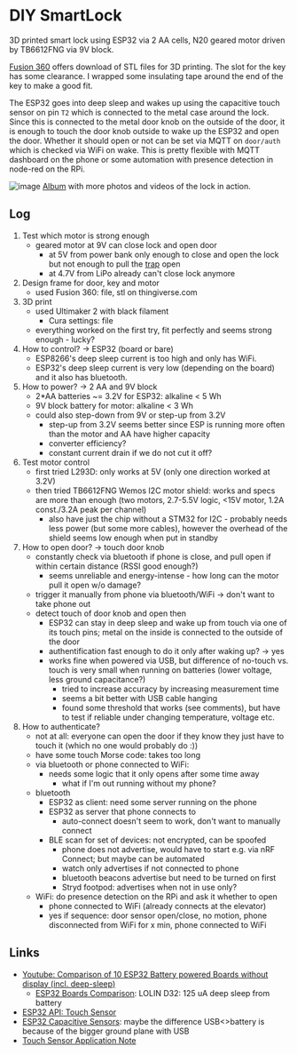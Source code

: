# DIY SmartLock
3D printed smart lock using ESP32 via 2 AA cells, N20 geared motor driven by TB6612FNG via 9V block.

[Fusion 360](https://a360.co/3NtIbpZ) offers download of STL files for 3D printing.
The slot for the key has some clearance. I wrapped some insulating tape around the end of the key to make a good fit.

The ESP32 goes into deep sleep and wakes up using the capacitive touch sensor on pin `T2` which is connected to the metal case around the lock. Since this is connected to the metal door knob on the outside of the door, it is enough to touch the door knob outside to wake up the ESP32 and open the door.
Whether it should open or not can be set via MQTT on `door/auth` which is checked via WiFi on wake.
This is pretty flexible with MQTT dashboard on the phone or some automation with presence detection in node-red on the RPi.

![image](https://user-images.githubusercontent.com/493741/160496199-4d856411-4438-4757-b90a-679956a14b8a.png)
[Album](https://photos.app.goo.gl/bewiZ1qH8sHnJjmg7) with more photos and videos of the lock in action.

## Log
1. Test which motor is strong enough
    - geared motor at 9V can close lock and open door
      - at 5V from power bank only enough to close and open the lock but not enough to pull the [trap](https://de.wikipedia.org/wiki/Schlossfalle) open
      - at 4.7V from LiPo already can't close lock anymore
2. Design frame for door, key and motor
    - used Fusion 360: file, stl on thingiverse.com
3. 3D print
    - used Ultimaker 2 with black filament
      - Cura settings: file
    - everything worked on the first try, fit perfectly and seems strong enough - lucky?
4. How to control? -> ESP32 (board or bare)
    - ESP8266's deep sleep current is too high and only has WiFi.
    - ESP32's deep sleep current is very low (depending on the board) and it also has bluetooth.
4. How to power? -> 2 AA and 9V block
    - 2*AA batteries ~= 3.2V for ESP32: alkaline < 5 Wh
    - 9V block battery for motor: alkaline < 3 Wh
    - could also step-down from 9V or step-up from 3.2V
      - step-up from 3.2V seems better since ESP is running more often than the motor and AA have higher capacity
      - converter efficiency?
      - constant current drain if we do not cut it off?
5. Test motor control
    - first tried L293D: only works at 5V (only one direction worked at 3.2V)
    - then tried TB6612FNG Wemos I2C motor shield: works and specs are more than enough (two motors, 2.7-5.5V logic, <15V motor, 1.2A const./3.2A peak per channel)
      - also have just the chip without a STM32 for I2C - probably needs less power (but some more cables), however the overhead of the shield seems low enough when put in standby
6. How to open door? -> touch door knob
    - constantly check via bluetooth if phone is close, and pull open if within certain distance (RSSI good enough?)
      - seems unreliable and energy-intense - how long can the motor pull it open w/o damage?
    - trigger it manually from phone via bluetooth/WiFi -> don't want to take phone out
    - detect touch of door knob and open then
      - ESP32 can stay in deep sleep and wake up from touch via one of its touch pins; metal on the inside is connected to the outside of the door
      - authentification fast enough to do it only after waking up? -> yes
      - works fine when powered via USB, but difference of no-touch vs. touch is very small when running on batteries (lower voltage, less ground capacitance?)
        - tried to increase accuracy by increasing measurement time
        - seems a bit better with USB cable hanging
        - found some threshold that works (see comments), but have to test if reliable under changing temperature, voltage etc.
7. How to authenticate?
    - not at all: everyone can open the door if they know they just have to touch it (which no one would probably do :))
    - have some touch Morse code: takes too long
    - via bluetooth or phone connected to WiFi:
      - needs some logic that it only opens after some time away
        - what if I'm out running without my phone?
    - bluetooth
      - ESP32 as client: need some server running on the phone
      - ESP32 as server that phone connects to
        - auto-connect doesn't seem to work, don't want to manually connect
      - BLE scan for set of devices: not encrypted, can be spoofed
        - phone does not advertise, would have to start e.g. via nRF Connect; but maybe can be automated
        - watch only advertises if not connected to phone
        - bluetooth beacons advertise but need to be turned on first
        - Stryd footpod: advertises when not in use only?
    - WiFi: do presence detection on the RPi and ask it whether to open
      - phone connected to WiFi (already connects at the elevator)
      - yes if sequence: door sensor open/close, no motion, phone disconnected from WiFi for x min, phone connected to WiFi


## Links
- [Youtube: Comparison of 10 ESP32 Battery powered Boards without display (incl. deep-sleep)](https://www.youtube.com/watch?v=-769_YIeGmI)
    - [ESP32 Boards Comparison](https://docs.google.com/spreadsheets/d/1Mu-bNwpnkiNUiM7f2dx8-gPnIAFMibsC2hMlWhIHbPQ/edit#gid=0): LOLIN D32: 125 uA deep sleep from battery
- [ESP32 API: Touch Sensor](https://docs.espressif.com/projects/esp-idf/en/latest/esp32/api-reference/peripherals/touch_pad.html)
- [ESP32 Capacitive Sensors](https://nick.zoic.org/art/esp32-capacitive-sensors/): maybe the difference USB<>battery is because of the bigger ground plane with USB
- [Touch Sensor Application Note](https://github.com/espressif/esp-iot-solution/blob/e330b4d3ed947c7a99b448983096797e65be81c9/documents/touch_pad_solution/touch_sensor_design_en.md)
